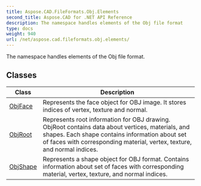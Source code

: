 ```yaml
---
title: Aspose.CAD.FileFormats.Obj.Elements
second_title: Aspose.CAD for .NET API Reference
description: The namespace handles elements of the Obj file format
type: docs
weight: 940
url: /net/aspose.cad.fileformats.obj.elements/
---
```

The namespace handles elements of the Obj file format.

## Classes

| Class | Description |
| --- | --- |
| [ObjFace](./objface/) | Represents the face object for OBJ image. It stores indices of vertex, texture and normal. |
| [ObjRoot](./objroot/) | Represents root information for OBJ drawing. ObjRoot contains data about vertices, materials, and shapes. Each shape contains information about set of faces with corresponding material, vertex, texture, and normal indices. |
| [ObjShape](./objshape/) | Represents a shape object for OBJ format. Contains information about set of faces with corresponding material, vertex, texture, and normal indices. |


